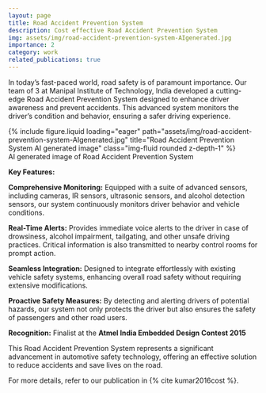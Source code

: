 ```yaml
---
layout: page
title: Road Accident Prevention System
description: Cost effective Road Accident Prevention System
img: assets/img/road-accident-prevention-system-AIgenerated.jpg
importance: 2
category: work
related_publications: true
---
```


In today’s fast-paced world, road safety is of paramount importance. Our team of 3 at Manipal Institute of Technology, India developed a cutting-edge Road Accident Prevention System designed to enhance driver awareness and prevent accidents. This advanced system monitors the driver’s condition and behavior, ensuring a safer driving experience.

<div class="row">
    <div class="col-sm mt-3 mt-md-0">
        {% include figure.liquid loading="eager" path="assets/img/road-accident-prevention-system-AIgenerated.jpg" title="Road Accident Prevention System AI generated image" class="img-fluid rounded z-depth-1" %}
    </div>
</div>
<div class="caption">
    AI generated image of Road Accident Prevention System
</div>

**Key Features:**

**Comprehensive Monitoring:** Equipped with a suite of advanced sensors, including cameras, IR sensors, ultrasonic sensors, and alcohol detection sensors, our system continuously monitors driver behavior and vehicle conditions.

**Real-Time Alerts:** Provides immediate voice alerts to the driver in case of drowsiness, alcohol impairment, tailgating, and other unsafe driving practices. Critical information is also transmitted to nearby control rooms for prompt action.

**Seamless Integration:**  Designed to integrate effortlessly with existing vehicle safety systems, enhancing overall road safety without requiring extensive modifications.

**Proactive Safety Measures:**  By detecting and alerting drivers of potential hazards, our system not only protects the driver but also ensures the safety of passengers and other road users.

**Recognition:** Finalist at the **Atmel India Embedded Design Contest 2015**

This Road Accident Prevention System represents a significant advancement in automotive safety technology, offering an effective solution to reduce accidents and save lives on the road.

For more details, refer to our publication in {% cite kumar2016cost %}.

